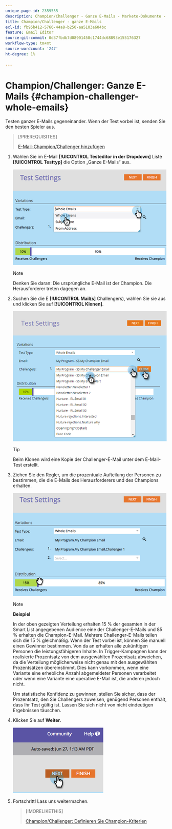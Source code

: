 ```yaml
---
unique-page-id: 2359555
description: Champion/Challenger - Ganze E-Mails - Marketo-Dokumente - Produktdokumentation
title: Champion/Challenger - ganze E-Mails
exl-id: fb95b412-5766-44a8-b250-aa5103a604bc
feature: Email Editor
source-git-commit: 0d37fbdb7d08901458c1744dc68893e155176327
workflow-type: tm+mt
source-wordcount: '247'
ht-degree: 1%

---
```


# Champion/Challenger: Ganze E-Mails {#champion-challenger-whole-emails}

Testen ganzer E-Mails gegeneinander. Wenn der Test vorbei ist, senden Sie den besten Spieler aus.

>[!PREREQUISITES]
>
>[E-Mail-Champion/Challenger hinzufügen](/help/marketo/product-docs/email-marketing/general/functions-in-the-editor/email-tests-champion-challenger/add-an-email-champion-challenger.md)

1. Wählen Sie im E-Mail **[!UICONTROL Testeditor in der Dropdown]** Liste **[!UICONTROL Testtyp]** die Option „Ganze E-Mails“ aus.

   ![](assets/image2014-9-12-16-3a39-3a14.png)

   >[!NOTE]
   >
   >Denken Sie daran: Die ursprüngliche E-Mail ist der Champion. Die Herausforderer treten dagegen an.

1. Suchen Sie die E **[!UICONTROL Mail(s]** Challengers), wählen Sie sie aus und klicken Sie auf **[!UICONTROL Klonen]**.

   ![](assets/image2015-8-10-11-3a46-3a28.png)

   >[!TIP]
   >
   >Beim Klonen wird eine Kopie der Challenger-E-Mail unter dem E-Mail-Test erstellt.

1. Ziehen Sie den Regler, um die prozentuale Aufteilung der Personen zu bestimmen, die die E-Mails des Herausforderers und des Champions erhalten.

   ![](assets/image2014-9-12-16-3a41-3a44.png)

   >[!NOTE]
   >
   >**Beispiel**
   >
   >In der oben gezeigten Verteilung erhalten 15 % der gesamten in der Smart List angegebenen Audience eine der Challenger-E-Mails und 85 % erhalten die Champion-E-Mail. Mehrere Challenger-E-Mails teilen sich die 15 % gleichmäßig. Wenn der Test vorbei ist, können Sie manuell einen Gewinner bestimmen. Von da an erhalten alle zukünftigen Personen die leistungsfähigeren Inhalte. In Trigger-Kampagnen kann der realisierte Prozentsatz von dem ausgewählten Prozentsatz abweichen, da die Verteilung möglicherweise nicht genau mit den ausgewählten Prozentsätzen übereinstimmt. Dies kann vorkommen, wenn eine Variante eine erhebliche Anzahl abgemeldeter Personen verarbeitet oder wenn eine Variante eine operative E-Mail ist, die anderen jedoch nicht.

   Um statistische Konfidenz zu gewinnen, stellen Sie sicher, dass der Prozentsatz, den Sie Challengers zuweisen, genügend Personen enthält, dass Ihr Test gültig ist. Lassen Sie sich nicht von nicht eindeutigen Ergebnissen täuschen.

1. Klicken Sie auf **Weiter**.

   ![](assets/image2014-9-12-16-3a42-3a9.png)

1. Fortschritt! Lass uns weitermachen.

   >[!MORELIKETHIS]
   >
   >[Champion/Challenger: Definieren Sie Champion-Kriterien](/help/marketo/product-docs/email-marketing/general/functions-in-the-editor/email-tests-champion-challenger/champion-challenger-define-champion-criteria.md)
